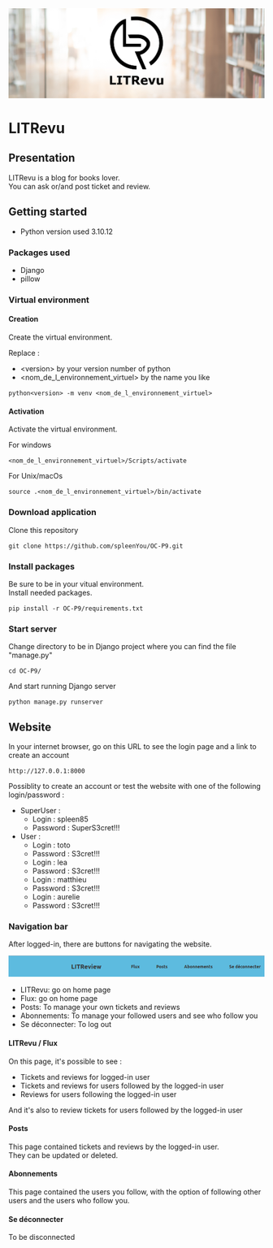 <img src="images/168805567091_LITrevu banner.png" >

# LITRevu

## Presentation

LITRevu is a blog for books lover.  
You can ask or/and post ticket and review.

## Getting started

- Python version used 3.10.12

### Packages used

- Django
- pillow

### Virtual environment

#### Creation

Create the virtual environment.

Replace :
- \<version> by your version number of python
- <nom_de_l_environnement_virtuel> by the name you like

```
python<version> -m venv <nom_de_l_environnement_virtuel>
```

#### Activation

Activate the virtual environment.

For windows
```
<nom_de_l_environnement_virtuel>/Scripts/activate
```

For Unix/macOs

```
source .<nom_de_l_environnement_virtuel>/bin/activate
```

### Download application


Clone this repository
```
git clone https://github.com/spleenYou/OC-P9.git
```

### Install packages

Be sure to be in your vitual environment.  
Install needed packages.
```
pip install -r OC-P9/requirements.txt
```

### Start server

Change directory to be in Django project where you can find the file "manage.py"
```
cd OC-P9/
```

And start running Django server
```
python manage.py runserver
```


## Website


In your internet browser, go on this URL to see the login page and a link to create an account
```
http://127.0.0.1:8000
```

Possiblity to create an account or test the website with one of the following login/password :
- SuperUser :
    - Login : spleen85
    - Password : SuperS3cret!!!
- User :
    - Login : toto
    - Password : S3cret!!!
    - Login : lea
    - Password : S3cret!!!
    - Login : matthieu
    - Password : S3cret!!!
    - Login : aurelie
    - Password : S3cret!!!

### Navigation bar

After logged-in, there are buttons for navigating the website.

<img src="images/nav.png"><br>

- LITRevu: go on home page
- Flux: go on home page
- Posts: To manage your own tickets and reviews
- Abonnements: To manage your followed users and see who follow you
- Se déconnecter: To log out

#### LITRevu / Flux

On this page, it's possible to see :
- Tickets and reviews for logged-in user
- Tickets and reviews for users followed by the logged-in user
- Reviews for users following the logged-in user

And it's also to review tickets for users followed by the logged-in user

#### Posts

This page contained tickets and reviews by the logged-in user.  
They can be updated or deleted.

#### Abonnements

This page contained the users you follow, with the option of following other users and the users who follow you.

#### Se déconnecter

To be disconnected